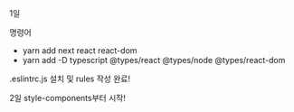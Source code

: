 1일

명령어

- yarn add next react react-dom
- yarn add -D typescript @types/react @types/node @types/react-dom

.eslintrc.js 설치 및 rules 작성 완료!

2일
style-components부터 시작!
